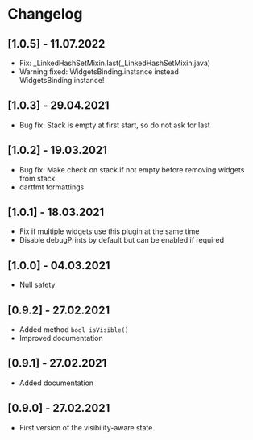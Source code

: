 # Changelog

## [1.0.5] - 11.07.2022

* Fix: _LinkedHashSetMixin.last(_LinkedHashSetMixin.java)
* Warning fixed: WidgetsBinding.instance instead WidgetsBinding.instance!

## [1.0.3] - 29.04.2021

* Bug fix: Stack is empty at first start, so do not ask for last

## [1.0.2] - 19.03.2021

* Bug fix: Make check on stack if not empty before removing widgets from stack
* dartfmt formattings

## [1.0.1] - 18.03.2021

* Fix if multiple widgets use this plugin at the same time
* Disable debugPrints by default but can be enabled if required

## [1.0.0] - 04.03.2021

* Null safety

## [0.9.2] - 27.02.2021

* Added method `bool isVisible()`
* Improved documentation

## [0.9.1] - 27.02.2021

* Added documentation

## [0.9.0] - 27.02.2021

* First version of the visibility-aware state.
